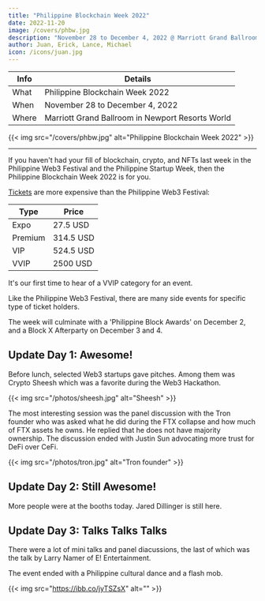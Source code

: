 ```yaml
---
title: "Philippine Blockchain Week 2022"
date: 2022-11-20
image: /covers/phbw.jpg
description: "November 28 to December 4, 2022 @ Marriott Grand Ballroom in Newport Resorts World"
author: Juan, Erick, Lance, Michael
icon: /icons/juan.jpg
---
```




Info | Details 
--- | ---
What | Philippine Blockchain Week 2022
When | November 28 to December 4, 2022
Where | Marriott Grand Ballroom in Newport Resorts World


{{< img src="/covers/phbw.jpg" alt="Philippine Blockchain Week 2022" >}}

---


If you haven't had your fill of blockchain, crypto, and NFTs last week in the Philippine Web3 Festival and the Philippine Startup Week, then the Philippine Blockchain Week 2022 is for you. 

[Tickets](https://www.philblockchainweek.com/tickets/) are more expensive than the Philippine Web3 Festival:

Type | Price
--- | ---
Expo | 27.5 USD
Premium | 314.5 USD
VIP | 524.5 USD
VVIP | 2500 USD

It's our first time to hear of a VVIP category for an event. 

Like the Philippine Web3 Festival, there are many side events for specific type of ticket holders. 

The week will culminate with a 'Philippine Block Awards' on December 2, and a Block X Afterparty on December 3 and 4. 


## Update Day 1: Awesome!

Before lunch, selected Web3 startups gave pitches. Among them was Crypto Sheesh which was a favorite during the Web3 Hackathon. 

{{< img src="/photos/sheesh.jpg" alt="Sheesh" >}}

The most interesting session was the panel discussion with the Tron founder who was asked what he did during the FTX collapse and how much of FTX assets he owns. He replied that he does not have majority ownership. The discussion ended with Justin Sun advocating more trust for DeFi over CeFi.  

{{< img src="/photos/tron.jpg" alt="Tron founder" >}}


## Update Day 2: Still Awesome!

More people were at the booths today. Jared Dillinger is still here. 


## Update Day 3: Talks Talks Talks

There were a lot of mini talks and panel diacussions, the last of which was the talk by Larry Namer of E! Entertainment.

The event ended with a Philippine cultural dance and a flash mob.

{{< img src="https://ibb.co/jyTSZsX" alt="" >}}

